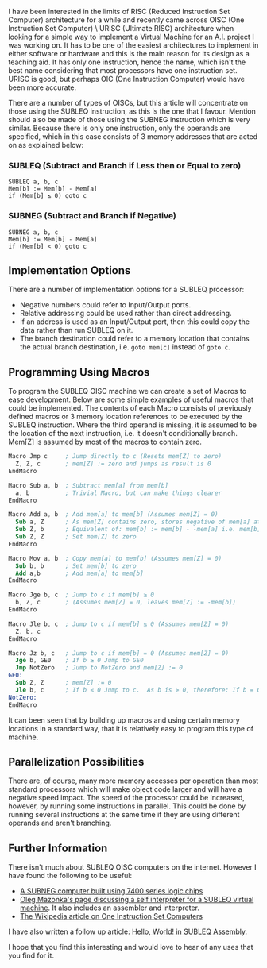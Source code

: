 I have been interested in the limits of RISC (Reduced Instruction Set Computer) architecture for a while and recently came across OISC (One Instruction Set Computer) \ URISC (Ultimate RISC) architecture when looking for a simple way to implement a Virtual Machine for an A.I. project I was working on.  It has to be one of the easiest architectures to implement in either software or hardware and this is the main reason for its design as a teaching aid.  It has only one instruction, hence the name, which isn't the best name considering that most processors have one instruction set.  URISC is good, but perhaps OIC (One Instruction Computer) would have been more accurate.

There are a number of types of OISCs, but this article will concentrate on those using the SUBLEQ instruction, as this is the one that I favour.  Mention should also be made of those using the SUBNEG instruction which is very similar.  Because there is only one instruction, only the operands are specified, which in this case consists of 3 memory addresses that are acted on as explained below:

### SUBLEQ (Subtract and Branch if Less then or Equal to zero)
```` text
SUBLEQ a, b, c
Mem[b] := Mem[b] - Mem[a]
if (Mem[b] ≤ 0) goto c
````

### SUBNEG (Subtract and Branch if Negative)
```` text
SUBNEG a, b, c
Mem[b] := Mem[b] - Mem[a]
if (Mem[b] < 0) goto c
````

## Implementation Options
There are a number of implementation options for a SUBLEQ processor:

* Negative numbers could refer to Input/Output ports.
* Relative addressing could be used rather than direct addressing.
* If an address is used as an Input/Output port, then this could copy the data rather than run SUBLEQ on it.
* The branch destination could refer to a memory location that contains the actual branch destination, i.e. `goto mem[c]` instead of `goto c`.

## Programming Using Macros
To program the SUBLEQ OISC machine we can create a set of Macros to ease development.  Below are some simple examples of useful macros that could be implemented.  The contents of each Macro consists of previously defined macros or 3 memory location references to be executed by the SUBLEQ instruction.  Where the third operand is missing, it is assumed to be the location of the next instruction, i.e. it doesn't conditionally branch.  Mem\[Z\] is assumed by most of the macros to contain zero.

```` nasm
Macro Jmp c     ; Jump directly to c (Resets mem[Z] to zero)
  Z, Z, c       ; mem[Z] := zero and jumps as result is 0
EndMacro

Macro Sub a, b  ; Subtract mem[a] from mem[b]
  a, b          ; Trivial Macro, but can make things clearer
EndMacro

Macro Add a, b  ; Add mem[a] to mem[b] (Assumes mem[Z] = 0)
  Sub a, Z      ; As mem[Z] contains zero, stores negative of mem[a] at mem[Z]
  Sub Z, b      ; Equivalent of: mem[b] := mem[b] - -mem[a] i.e. mem[b] := mem[b] + mem[a]
  Sub Z, Z      ; Set mem[Z] to zero
EndMacro

Macro Mov a, b  ; Copy mem[a] to mem[b] (Assumes mem[Z] = 0)
  Sub b, b      ; Set mem[b] to zero
  Add a,b       ; Add mem[a] to mem[b]
EndMacro

Macro Jge b, c  ; Jump to c if mem[b] ≥ 0
  b, Z, c       ; (Assumes mem[Z] = 0, leaves mem[Z] := -mem[b])
EndMacro

Macro Jle b, c  ; Jump to c if mem[b] ≤ 0 (Assumes mem[Z] = 0)
  Z, b, c
EndMacro

Macro Jz b, c   ; Jump to c if mem[b] = 0 (Assumes mem[Z] = 0)
  Jge b, GE0    ; If b ≥ 0 Jump to GE0
  Jmp NotZero   ; Jump to NotZero and mem[Z] := 0
GE0:
  Sub Z, Z      ; mem[Z] := 0
  Jle b, c      ; If b ≤ 0 Jump to c.  As b is ≥ 0, therefore: If b = 0 jump to c
NotZero:
EndMacro
````

It can been seen that by building up macros and using certain memory locations in a standard way, that it is relatively easy to program this type of machine.


## Parallelization Possibilities
There are, of course, many more memory accesses per operation than most standard processors which will make object code larger and will have a negative speed impact.  The speed of the processor could be increased, however, by running some instructions in parallel.  This could be done by running several instructions at the same time if they are using different operands and aren't branching.

## Further Information
There isn't much about SUBLEQ OISC computers on the internet.  However I have found the following to be useful:
* [A SUBNEG computer built using 7400 series logic chips](http://bitstuff.blogspot.com/2007/02/subtract-and-branch-if-negative.html)
* [Oleg Mazonka's page discussing a self interpreter for a SUBLEQ virtual machine](http://mazonka.com/subleq/index.html).  It also includes an assembler and interpreter.
* [The Wikipedia article on One Instruction Set Computers](http://en.wikipedia.org/wiki/One_instruction_set_computer)

I have also written a follow up article: [Hello, World! in SUBLEQ Assembly](/2009/03/29/hello-world-in-subleq-assembly/).

I hope that you find this interesting and would love to hear of any uses that you find for it.
